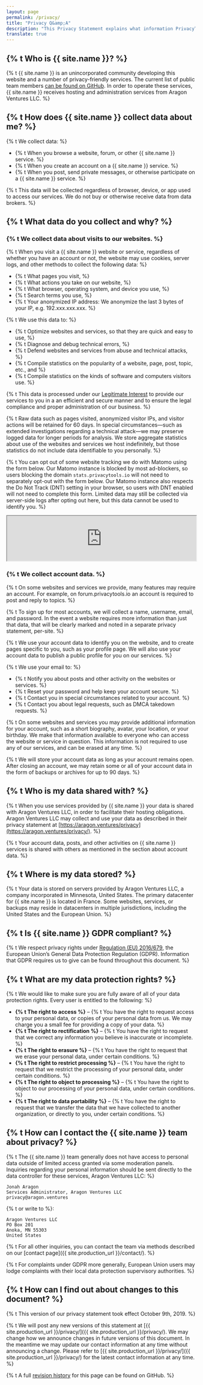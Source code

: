 ```yaml
---
layout: page
permalink: /privacy/
title: "Privacy Q&amp;A"
description: "This Privacy Statement explains what information PrivacyTools and its related entities collect about its users, what we do with that information, and how we handle the content you place in our products and services."
translate: true
---
```


## {% t Who is {{ site.name }}? %}

{% t {{ site.name }} is an unincorporated community developing this website and a number of privacy-friendly services. The current list of public team members [can be found on GitHub](https://github.com/orgs/privacytoolsIO/people). In order to operate these services, {{ site.name }} receives hosting and administration services from Aragon Ventures LLC. %}

## {% t How does {{ site.name }} collect data about me? %}

{% t We collect data: %}

* {% t When you browse a website, forum, or other {{ site.name }} service. %}
* {% t When you create an account on a {{ site.name }} service. %}
* {% t When you post, send private messages, or otherwise participate on a {{ site.name }} service. %}

{% t This data will be collected regardless of browser, device, or app used to access our services. We do not buy or otherwise receive data from data brokers. %}

## {% t What data do you collect and why? %}

### {% t We collect data about visits to our websites. %}

{% t When you visit a {{ site.name }} website or service, regardless of whether you have an account or not, the website may use cookies, server logs, and other methods to collect the following data: %}

* {% t What pages you visit, %}
* {% t What actions you take on our website, %}
* {% t What browser, operating system, and device you use, %}
* {% t Search terms you use, %}
* {% t Your anonymized IP address: We anonymize the last 3 bytes of your IP, e.g. 192.xxx.xxx.xxx. %}

{% t We use this data to: %}

* {% t Optimize websites and services, so that they are quick and easy to use, %}
* {% t Diagnose and debug technical errors, %}
* {% t Defend websites and services from abuse and technical attacks, %}
* {% t Compile statistics on the popularity of a website, page, post, topic, etc., and %}
* {% t Compile statistics on the kinds of software and computers visitors use. %}

{% t This data is processed under our [Legitimate Interest](https://ico.org.uk/for-organisations/guide-to-data-protection/guide-to-the-general-data-protection-regulation-gdpr/legitimate-interests/when-can-we-rely-on-legitimate-interests/) to provide our services to you in a an efficient and secure manner and to ensure the legal compliance and proper administration of our business. %}

{% t Raw data such as pages visited, anonymized visitor IPs, and visitor actions will be retained for 60 days. In special circumstances—such as extended investigations regarding a technical attack—we may preserve logged data for longer periods for analysis. We store aggregate statistics about use of the websites and services we host indefinitely, but those statistics do not include data identifiable to you personally. %}

{% t You can opt out of some website tracking we do with Matomo using the form below. Our Matomo instance is blocked by most ad-blockers, so users blocking the domain `stats.privacytools.io` will not need to separately opt-out with the form below. Our Matomo instance also respects the Do Not Track (DNT) setting in your browser, so users with DNT enabled will not need to complete this form. Limited data may still be collected via server-side logs after opting out here, but this data cannot be used to identify you. %}

<iframe style="border: 1; height: 120px; width: 100%;" src="https://stats.privacytools.io/index.php?module=CoreAdminHome&action=optOut&language=en&backgroundColor=ffffff&fontColor=212529&fontSize=1rem&fontFamily=-apple-system%2CBlinkMacSystemFont%2C%22Segoe%20UI%22%2CRoboto%2C%22Helvetica%20Neue%22%2CArial%2Csans-serif%2C%22Apple%20Color%20Emoji%22%2C%22Segoe%20UI%20Emoji%22%2C%22Segoe%20UI%20Symbol%22%2C%22Noto%20Color%20Emoji%22"></iframe>

### {% t We collect account data. %}

{% t On some websites and services we provide, many features may require an account. For example, on forum.privacytools.io an account is required to post and reply to topics. %}

{% t To sign up for most accounts, we will collect a name, username, email, and password. In the event a website requires more information than just that data, that will be clearly marked and noted in a separate privacy statement, per-site. %}

{% t We use your account data to identify you on the website, and to create pages specific to you, such as your profile page. We will also use your account data to publish a public profile for you on our services. %}

{% t We use your email to: %}

* {% t Notify you about posts and other activity on the websites or services. %}
* {% t Reset your password and help keep your account secure. %}
* {% t Contact you in special circumstances related to your account. %}
* {% t Contact you about legal requests, such as DMCA takedown requests. %}

{% t On some websites and services you may provide additional information for your account, such as a short biography, avatar, your location, or your birthday. We make that information available to everyone who can access the website or service in question. This information is not required to use any of our services, and can be erased at any time. %}

{% t We will store your account data as long as your account remains open. After closing an account, we may retain some or all of your account data in the form of backups or archives for up to 90 days. %}

## {% t Who is my data shared with? %}

{% t When you use services provided by {{ site.name }} your data is shared with Aragon Ventures LLC, in order to facilitate their hosting obligations. Aragon Ventures LLC may collect and use your data as described in their privacy statement at [https://aragon.ventures/privacy](https://aragon.ventures/privacy/). %}

{% t Your account data, posts, and other activities on {{ site.name }} services is shared with others as mentioned in the section about account data. %}

## {% t Where is my data stored? %}

{% t Your data is stored on servers provided by Aragon Ventures LLC, a company incorporated in Minnesota, United States. The primary datacenter for {{ site.name }} is located in France. Some websites, services, or backups may reside in datacenters in multiple jurisdictions, including the United States and the European Union. %}

## {% t Is {{ site.name }} GDPR compliant? %}

{% t We respect privacy rights under [Regulation (EU) 2016/679](https://eur-lex.europa.eu/legal-content/EN/TXT/?uri=uriserv:OJ.L_.2016.119.01.0001.01.ENG), the European Union’s General Data Protection Regulation (GDPR). Information that GDPR requires us to give can be found throughout this document. %}

## {% t What are my data protection rights? %}

{% t We would like to make sure you are fully aware of all of your data protection rights. Every user is entitled to the following: %}

* **{% t The right to access %}** – {% t You have the right to request access to your personal data, or copies of your personal data from us. We may charge you a small fee for providing a copy of your data. %}
* **{% t The right to rectification %}** – {% t You have the right to request that we correct any information you believe is inaccurate or incomplete. %}
* **{% t The right to erasure %}** – {% t You have the right to request that we erase your personal data, under certain conditions. %}
* **{% t The right to restrict processing %}** – {% t You have the right to request that we restrict the processing of your personal data, under certain conditions. %}
* **{% t The right to object to processing %}** – {% t You have the right to object to our processing of your personal data, under certain conditions. %}
* **{% t The right to data portability %}** – {% t You have the right to request that we transfer the data that we have collected to another organization, or directly to you, under certain conditions. %}

## {% t How can I contact the {{ site.name }} team about privacy? %}

{% t The {{ site.name }} team generally does not have access to personal data outside of limited access granted via some moderation panels. Inquiries regarding your personal information should be sent directly to the data controller for these services, Aragon Ventures LLC: %}

```
Jonah Aragon
Services Administrator, Aragon Ventures LLC
privacy@aragon.ventures
```

{% t or write to %}:

```
Aragon Ventures LLC
PO Box 201
Anoka, MN 55303
United States
```

{% t For all other inquiries, you can contact the team via methods described on our [contact page]({{ site.production_url }}/contact/). %}

{% t For complaints under GDPR more generally, European Union users may lodge complaints with their local data protection supervisory authorities. %}

## {% t How can I find out about changes to this document? %}

{% t This version of our privacy statement took effect October 9th, 2019. %}

{% t We will post any new versions of this statement at [{{ site.production_url }}/privacy/]({{ site.production_url }}/privacy/). We may change how we announce changes in future versions of this document. In the meantime we may update our contact information at any time without announcing a change. Please refer to [{{ site.production_url }}/privacy/]({{ site.production_url }}/privacy/) for the latest contact information at any time. %}

{% t A full [revision history](https://github.com/privacytoolsIO/privacytools.io/commits/master/pages/privacy.md) for this page can be found on GitHub. %}
